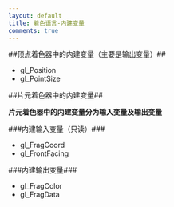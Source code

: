 ```yaml
---
layout: default
title: 着色语言-内建变量
comments: true
---
```


##顶点着色器中的内建变量（主要是输出变量）##

- gl_Position
- gl_PointSize

##片元着色器中的内建变量##

**片元着色器中的内建变量分为输入变量及输出变量**

###内建输入变量（只读）###

- gl_FragCoord
- gl_FrontFacing

###内建输出变量###
- gl_FragColor
- gl_FragData
